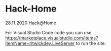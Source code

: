 # Hack-Home
28.11.2020 Hack@Home
 
For Visual Studio Code code you can use https://marketplace.visualstudio.com/items?itemName=ritwickdey.LiveServer
to run the site. 
